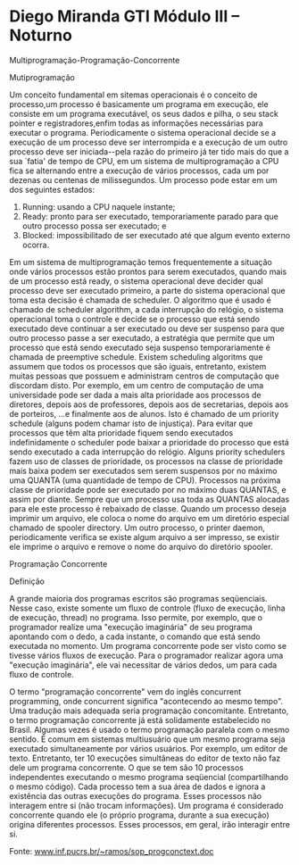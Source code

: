 # Diego Miranda   GTI Módulo III – Noturno
Multiprogramação-Programação-Concorrente
  
  Mutiprogramação
  
 Um conceito fundamental em sitemas operacionais é o conceito de processo,um processo é basicamente um programa em execução,
ele consiste em um programa executável, os seus dados e pilha, o seu stack pointer e registradores,enfim todas as informações 
necessárias para executar o programa.
Periodicamente o sistema operacional decide se a execução de um processo deve ser interrompida e a execução de um outro processo deve ser iniciada--pela razão do primeiro já ter tido mais do que a sua `fatia' de tempo de CPU, em um sistema de multiprogramação a CPU fica se alternando entre a execução de vários processos, cada um por dezenas ou centenas de milissegundos.
Um processo pode estar em um dos seguintes estados:
1.	Running: usando a CPU naquele instante;
2.	Ready: pronto para ser executado, temporariamente parado para que outro processo possa ser executado; e
3.	Blocked: impossibilitado de ser executado até que algum evento externo ocorra.


Em um sistema de multiprogramação temos frequentemente a situação onde vários processos estão prontos para serem executados, quando mais de um processo está ready, o sistema operacional deve decider qual processo deve ser executado primeiro, a parte do sistema operacional que toma esta decisão é chamada de scheduler.
O algoritmo que é usado é chamado de scheduler algorithm, a cada interrupção do relógio, o sistema operacional toma o controle e decide se o processo que está sendo executado deve continuar a ser executado ou deve ser suspenso para que outro processo passe a ser executado, a estratégia que permite que um processo que está sendo executado seja suspenso temporariamente é chamada de preemptive schedule.
Existem scheduling algoritms que assumem que todos os processos que são iguais, entretanto, existem muitas pessoas que possuem e administram centros de computação que discordam disto. Por exemplo, em um centro de computação de uma universidade pode ser dada a mais alta prioridade aos processos de diretores, depois aos de professores, depois aos de secretarias, depois aos de porteiros, ...e finalmente aos de alunos. Isto é chamado de um priority schedule (alguns podem chamar isto de injustiça).
Para evitar que processos que têm alta prioridade fiquem sendo executados indefinidamente o scheduler pode baixar a prioridade do processo que está sendo executado a cada interrupção do relógio.
Alguns priority schedulers fazem uso de classes de prioridade, os processos na classe de prioridade mais baixa podem ser executados sem serem suspensos por no máximo uma QUANTA (uma quantidade de tempo de CPU). Processos na próxima classe de prioridade pode ser executado por no máximo duas QUANTAS, e assim por diante. Sempre que um processo usa toda as QUANTAS alocadas para ele este processo é rebaixado de classe.
Quando um processo deseja imprimir um arquivo, ele coloca o nome do arquivo em um diretório especial chamado de spooler directory. Um outro processo, o printer daemon, periodicamente verifica se existe algum arquivo a ser impresso, se existir ele imprime o arquivo e remove o nome do arquivo do diretório spooler.

Programação Concorrente

Definição

A grande maioria dos programas escritos são programas seqüenciais. Nesse caso, existe somente um fluxo de controle (fluxo de execução, linha de execução, thread) no programa. Isso permite, por exemplo, que o programador realize uma "execução imaginária" de seu programa apontando com o dedo, a cada instante, o comando que está sendo executada no momento.
Um programa concorrente pode ser visto como se tivesse vários fluxos de execução. Para o programador realizar agora uma "execução imaginária", ele vai necessitar de vários dedos, um para cada fluxo de controle. 


O termo "programação concorrente" vem do inglês concurrent programming, onde concurrent significa "acontecendo ao mesmo tempo". Uma tradução mais adequada seria programação concomitante. Entretanto, o termo programação concorrente já está solidamente estabelecido no Brasil. Algumas vezes é usado o termo programação paralela com o mesmo sentido.
É comum em sistemas multiusuário que um mesmo programa seja executado simultaneamente por vários usuários. Por exemplo, um editor de texto. Entretanto, ter 10 execuções simultâneas do editor de texto não faz dele um programa concorrente. O que se tem são 10 processos independentes executando o mesmo programa seqüencial (compartilhando o mesmo código). Cada processo tem a sua área de dados e ignora a existência das outras execuções do programa. Esses processos não interagem entre si (não trocam informações). Um programa é considerado concorrente quando ele (o próprio programa, durante a sua execução) origina diferentes processos. Esses processos, em geral, irão interagir entre si.

Fonte: www.inf.pucrs.br/~ramos/sop_progconctext.doc




 
